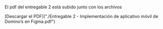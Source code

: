 El pdf del entregable 2 está subido junto con los archivos

[Descargar el PDF]("./Entregable 2 - Implementación de aplicativo móvil de Domino’s en Figma.pdf")
